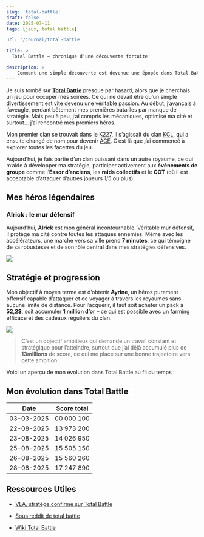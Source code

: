 ```yaml
---
slug: 'total-battle'
draft: false
date: 2025-07-11
tags: [jeux, total battle]

url: '/journal/total-battle'

title: >
  Total Battle — chronique d’une découverte fortuite

description: >
    Comment une simple découverte est devenue une épopée dans Total Battle : clans, guerres d’alliances et quête d’Ayrine.
---
```


Je suis tombé sur [**Total Battle**](https://totalbattle.com/) presque par hasard, alors que je cherchais un jeu pour occuper mes soirées. Ce 
qui ne devait être qu’un simple divertissement est vite devenu une véritable passion. Au début, j’avançais à l’aveugle, perdant bêtement mes premières batailles par manque de stratégie. Mais peu à peu, j’ai compris les mécaniques, optimisé ma cité et surtout… j’ai rencontré mes premiers héros.

Mon premier clan se trouvait dans le <u>K227</u>, il s’agissait du clan <u>KCL</u>, qui a ensuite changé de nom pour
devenir <u>ACE</u>.  C’est là que j’ai commencé à explorer toutes les facettes du jeu. 

Aujourd’hui, je fais partie d’un clan puissant dans un autre royaume, ce qui m’aide à développer ma stratégie, participer activement aux **événements de groupe** comme l’**Essor d’anciens**, les **raids collectifs** et le **COT** (où il est acceptable d’attaquer d’autres joueurs 1/5 ou plus).

## Mes héros légendaires

### Alrick : le mur défensif

Aujourd’hui, **Alrick** est mon général incontournable. Véritable mur défensif, il protège ma cité contre toutes les attaques ennemies. Même avec les accélérateurs, une marche vers sa ville prend **7 minutes**, ce qui témoigne de sa robustesse et de son rôle central dans mes stratégies défensives.

![](alrick.png)


## Stratégie et progression

Mon objectif à moyen terme est d’obtenir **Ayrine**, un héros purement offensif capable d’attaquer et de voyager à 
travers les royaumes sans aucune limite de distance. Pour l’acquérir, il faut soit acheter un pack à **52,2$**, 
soit accumuler **1 million d’or** – ce qui est possible avec un farming efficace et des cadeaux réguliers du clan.

![](ayrine.png)


> C’est un objectif ambitieux qui demande un travail constant et stratégique pour l’atteindre, surtout que j’ai déjà 
accumulé plus de **13millions** de score, ce qui me place sur une bonne trajectoire vers cette ambition.

Voici un aperçu de mon évolution dans Total Battle au fil du temps :

## Mon évolution dans Total Battle

| Date       | Score total  |
|------------|--------------|
| 03-03-2025 | 00 000 100   |
| 22-08-2025 | 13 973 200   |
| 23-08-2025 | 14 026 950   |
| 25-08-2025 | 15 505 150   |
| 26-08-2025 | 15 560 260   |
| 28-08-2025 | 17 247 890   |

## **Ressources Utiles**

- [VLA, stratège confirmé sur Total Battle](https://www.youtube.com/@VLA-fr/playlists)

- [Sous reddit de total battle](https://www.reddit.com/r/TotalBattle/)

- [Wiki Total Battle](https://totalbattle.fandom.com/wiki/Total_Battle_Wiki)